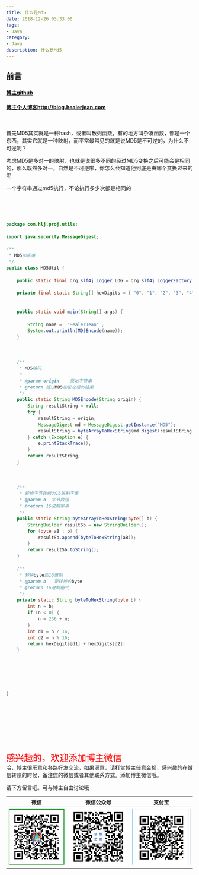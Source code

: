```yaml
---
title: 什么是Md5
date: 2018-12-26 03:33:00
tags: 
- Java
category: 
- Java
description: 什么是Md5
---
```

<!-- image url 
https://raw.githubusercontent.com/HealerJean/HealerJean.github.io/master/blogImages
　　首行缩进


<font  clalss="healerColor" color="red" size="5" >     

</font>

<font  clalss="healerSize"  size="5" >     </font>

-->

## 前言

#### [博主github](https://github.com/HealerJean)
#### [博主个人博客http://blog.healerjean.com](http://HealerJean.github.io)    

​     



首先MD5其实就是一种hash，或者叫散列函数，有的地方叫杂凑函数，都是一个东西，其实它就是一种映射，而平常最常见的就是说MD5是不可逆的，为什么不可逆呢？     

考虑MD5是多对一的映射，也就是说很多不同的经过MD5变换之后可能会是相同的，那么既然多对一，自然是不可逆啦，你怎么会知道他到底是由哪个变换过来的呢     

一个字符串通过md5执行，不论执行多少次都是相同的


​     

```java


package com.hlj.proj.utils;

import java.security.MessageDigest;

/**
 * MD5加密类
 */
public class MD5Util {

	public static final org.slf4j.Logger LOG = org.slf4j.LoggerFactory.getLogger(MD5Util.class);

	private final static String[] hexDigits = { "0", "1", "2", "3", "4", "5", "6", "7", "8", "9", "a", "b", "c", "d", "e", "f" };


	public static void main(String[] args) {

		String name =  "HealerJean" ;
		System.out.println(MD5Encode(name));
	}



	/**
	 * MD5编码
	 *
	 * @param origin    原始字符串
	 * @return 经过MD5加密之后的结果
	 */
	public static String MD5Encode(String origin) {
		String resultString = null;
		try {
			resultString = origin;
			MessageDigest md = MessageDigest.getInstance("MD5");
			resultString = byteArrayToHexString(md.digest(resultString.getBytes("UTF-8")));
		} catch (Exception e) {
			e.printStackTrace();
		}
		return resultString;
	}



	/**
	 * 转换字节数组为16进制字串
	 * @param b  字节数组
	 * @return 16进制字串
	 */
	public static String byteArrayToHexString(byte[] b) {
		StringBuilder resultSb = new StringBuilder();
		for (byte aB : b) {
			resultSb.append(byteToHexString(aB));
		}
		return resultSb.toString();
	}

	/**
	 * 转换byte到16进制
	 * @param b   要转换的byte
	 * @return 16进制格式
	 */
	private static String byteToHexString(byte b) {
		int n = b;
		if (n < 0) {
			n = 256 + n;
		}
		int d1 = n / 16;
		int d2 = n % 16;
		return hexDigits[d1] + hexDigits[d2];
	}






}


```


​     
​     
​     
<br><br>    
<font  color="red" size="5" >     
感兴趣的，欢迎添加博主微信
 </font>
<br>
哈，博主很乐意和各路好友交流，如果满意，请打赏博主任意金额，感兴趣的在微信转账的时候，备注您的微信或者其他联系方式。添加博主微信哦。    

请下方留言吧。可与博主自由讨论哦

|微信 | 微信公众号|支付宝|
|:-------:|:-------:|:------:|
| ![微信](https://raw.githubusercontent.com/HealerJean/HealerJean.github.io/master/assets/img/tctip/weixin.jpg)|![微信公众号](https://raw.githubusercontent.com/HealerJean/HealerJean.github.io/master/assets/img/my/qrcode_for_gh_a23c07a2da9e_258.jpg)|![支付宝](https://raw.githubusercontent.com/HealerJean/HealerJean.github.io/master/assets/img/tctip/alpay.jpg) |



<!-- Gitalk 评论 start  -->

<link rel="stylesheet" href="https://unpkg.com/gitalk/dist/gitalk.css">
<script src="https://unpkg.com/gitalk@latest/dist/gitalk.min.js"></script> 
<div id="gitalk-container"></div>    
 <script type="text/javascript">
    var gitalk = new Gitalk({
		clientID: `1d164cd85549874d0e3a`,
		clientSecret: `527c3d223d1e6608953e835b547061037d140355`,
		repo: `HealerJean.github.io`,
		owner: 'HealerJean',
		admin: ['HealerJean'],
		id: 'HCNjVXg58ZOGMplh',
    });
    gitalk.render('gitalk-container');
</script> 

<!-- Gitalk end -->

